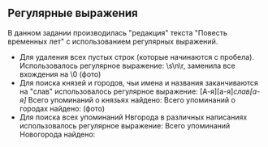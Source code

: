 ## Регулярные выражения ##

В данном задании производилась "редакция" текста "Повесть временных лет" с использованием регулярных выражений.
* Для удаления всех пустых строк (которые начинаются с пробела). Использовалось регулярное выражение: \s\n\r, заменила все вхождения на \0
(фото)
* Для поиска князей и городов, чьи имена и названия заканчиваются на "слав" использовалось регулярное выражение: [А-я][a-я]*слав[a-я]*
Всего упоминаний о князьях найдено: 
Всего упоминаний о городах найдено:
(фото)
* Для поиска всех упоминаний Нвгорода в различных написаниях использовалось регулярное выражение: 
Всего упоминаний Новогорода найдено: 
